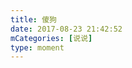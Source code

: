 ```yaml
---
title: 傻狗
date: 2017-08-23 21:42:52
mCategories: [说说]
type: moment
---
```


<div id="pics-20170823214252"></div>

<script src="/lib/moment/pics.js"></script>
<script>
var data = [
    {"link": "2017-08-23_214015.mov", "type": "video"}
];
picsRender(data, "pics-20170823214252");
</script>
